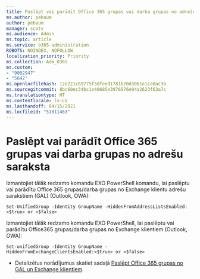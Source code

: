 ```yaml
---
title: Paslēpt vai parādīt Office 365 grupas vai darba grupas no adrešu saraksta
ms.author: pebaum
author: pebaum
manager: scotv
ms.audience: Admin
ms.topic: article
ms.service: o365-administration
ROBOTS: NOINDEX, NOFOLLOW
localization_priority: Priority
ms.collection: Adm_O365
ms.custom:
- "9002947"
- "5642"
ms.openlocfilehash: 12e221c69775f3dfeed1781b70d3061e1ca0ac3b
ms.sourcegitcommit: 8bc60ec34bc1e40685e3976576e04a2623f63a7c
ms.translationtype: HT
ms.contentlocale: lv-LV
ms.lasthandoff: 04/15/2021
ms.locfileid: "51811463"
---
```

# <a name="hide-or-un-hide-office-365-groups-or-teams-from-address-list"></a>Paslēpt vai parādīt Office 365 grupas vai darba grupas no adrešu saraksta

Izmantojiet tālāk redzamo komandu EXO PowerShell komandu, lai paslēptu vai parādītu Office 365 grupas/darba grupas no Exchange klientu adrešu sarakstiem (GAL) (Outlook, OWA):

`
    Set-UnifiedGroup -Identity GroupName -HiddenFromAddressListsEnabled:<$true> or <$false>
`

Izmantojiet tālāk redzamo komandu EXO PowerShell, lai paslēptu vai parādītu Office365 grupas/darba grupas no Exchange klientiem (Outlook, OWA):

`
    Set-unifiedGroup -Identity GroupName -HiddenFromExchangeClientsEnabled:<$true> or <$false>
`

- Detalizētus norādījumus skatiet sadaļā [Paslēpt Office 365 grupas no GAL un Exchange klientiem](https://docs.microsoft.com/schooldatasync/hide-office-365-groups-from-the-gal).
